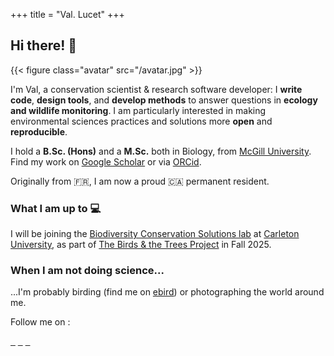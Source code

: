+++
title = "Val. Lucet"
+++

## Hi there! 👋

{{< figure class="avatar" src="/avatar.jpg" >}}

I'm Val, a conservation scientist & research software developer: I **write code**, **design tools**, and **develop methods** to answer questions in **ecology and wildlife monitoring**. I am particularly interested in making environmental sciences practices and solutions more **open** and **reproducible**.

I hold a **B.Sc. (Hons)** and a **M.Sc.** both in Biology, from [McGill University](https://www.mcgill.ca/). Find my work on [Google Scholar](https://scholar.google.ca/citations?user=cIHIw5IAAAAJ&hl) or via [ORCid](https://orcid.org/0000-0003-0268-818X).

Originally from 🇫🇷, I am now a proud 🇨🇦 permanent resident. 

### What I am up to 💻

I will be joining the [Biodiversity Conservation Solutions lab](https://www.biodiversityconservationsolutions.com/) at [Carleton University](https://carleton.ca/biology/), as part of [The Birds & the Trees Project](https://www.thebirdsthetrees.com/) in Fall 2025.

### When I am not doing science...

...I'm probably birding (find me on [ebird](https://ebird.org/profile/MTM4Mzc5NA/world)) or photographing the world around me.

Follow me on :

<a href="https://github.com/vlucet/" style="display:inline;"><i class="fab fa-2x fa-github" aria-hidden="true"></i>&nbsp;&nbsp;</a>
<a href="https://bsky.app/profile/vlucet.bsky.social" style="display:inline;"><i class="fab fa-2x fa-bluesky" aria-hidden="true"></i>&nbsp;&nbsp;</a>
<a href="https://app.thestorygraph.com/profile/vlucet" style="display:inline;"><i class="fas fa-2x fa-book" aria-hidden="true"></i>&nbsp;&nbsp;</a>
